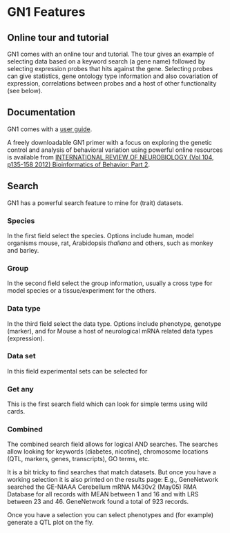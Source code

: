 # GN1 Features

## Online tour and tutorial

GN1 comes with an online tour and tutorial. The tour gives an example
of selecting data based on a keyword search (a gene name) followed by
selecting expression probes that hits against the gene. Selecting
probes can give statistics, gene ontology type information and also
covariation of expression, correlations between probes and a host of
other functionality (see below).

## Documentation

GN1 comes with a [user guide](http://www.genenetwork.org/index4.html).

A freely downloadable GN1 primer with a focus on exploring the genetic
control and analysis of behavioral variation using powerful online
resources is available from
[INTERNATIONAL REVIEW OF NEUROBIOLOGY (Vol 104, p135-158 2012) Bioinformatics of Behavior: Part 2](http://www.genenetwork.org/images/upload/Williams_Mulligan_Bioinformatics%20of%20Brain%20Short%202012.pdf).

## Search

GN1 has a powerful search feature to mine for (trait) datasets.

### Species

In the first field select the species. Options include human, model
organisms mouse, rat, Arabidopsis *thaliana* and others, such as
monkey and barley.

### Group

In the second field select the group information, usually a cross type for model
species or a tissue/experiment for the others.

### Data type

In the third field select the data type. Options include phenotype,
genotype (marker), and for Mouse a host of neurological mRNA related data
types (expression).

### Data set

In this field experimental sets can be selected for

### Get any

This is the first search field which can look for simple terms using wild cards.

### Combined

The combined search field allows for logical AND searches. The
searches allow looking for keywords (diabetes, nicotine), chromosome
locations (QTL, markers, genes, transcripts), GO terms, etc.

It is a bit tricky to find searches that match datasets. But once you
have a working selection it is also printed on the results page: E.g.,
GeneNetwork searched the GE-NIAAA Cerebellum mRNA M430v2 (May05) RMA
Database for all records with MEAN between 1 and 16 and with LRS
between 23 and 46. GeneNetwork found a total of 923 records.

Once you have a selection you can select phenotypes and (for example)
generate a QTL plot on the fly. 



